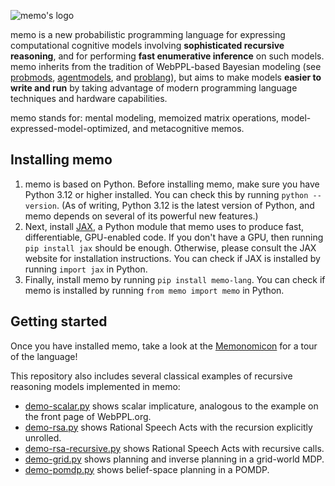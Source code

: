 ![memo's logo](./assets/memo.png)

memo is a new probabilistic programming language for expressing computational cognitive models involving **sophisticated recursive reasoning**, and for performing **fast enumerative inference** on such models. memo inherits from the tradition of WebPPL-based Bayesian modeling (see [probmods](http://probmods.org/), [agentmodels](https://agentmodels.org/), and [problang](https://www.problang.org/)), but aims to make models **easier to write and run** by taking advantage of modern programming language techniques and hardware capabilities.

memo stands for: mental modeling, memoized matrix operations, model-expressed-model-optimized, and metacognitive memos.

## Installing memo

1. memo is based on Python. Before installing memo, make sure you have Python 3.12 or higher installed. You can check this by running `python --version`. (As of writing, Python 3.12 is the latest version of Python, and memo depends on several of its powerful new features.)
2. Next, install [JAX](https://github.com/google/jax), a Python module that memo uses to produce fast, differentiable, GPU-enabled code. If you don't have a GPU, then running `pip install jax` should be enough. Otherwise, please consult the JAX website for installation instructions. You can check if JAX is installed by running `import jax` in Python.
3. Finally, install memo by running `pip install memo-lang`. You can check if memo is installed by running `from memo import memo` in Python.

## Getting started

Once you have installed memo, take a look at the [Memonomicon](./Memonomicon.ipynb) for a tour of the language!

This repository also includes several classical examples of recursive reasoning models implemented in memo:
- [demo-scalar.py](./demo-scalar.py) shows scalar implicature, analogous to the example on the front page of WebPPL.org.
- [demo-rsa.py](./demo-rsa.py) shows Rational Speech Acts with the recursion explicitly unrolled.
- [demo-rsa-recursive.py](./demo-rsa-recursive.py) shows Rational Speech Acts with recursive calls.
- [demo-grid.py](./demo-grid.py) shows planning and inverse planning in a grid-world MDP.
- [demo-pomdp.py](./demo-pomdp.py) shows belief-space planning in a POMDP.